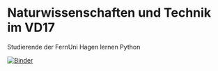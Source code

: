 # Naturwissenschaften und Technik im VD17 
Studierende der FernUni Hagen lernen Python
 
[![Binder](https://mybinder.org/badge_logo.svg)](https://mybinder.org/v2/gh/sdutrapereira/vd17_FernUni/HEAD)


